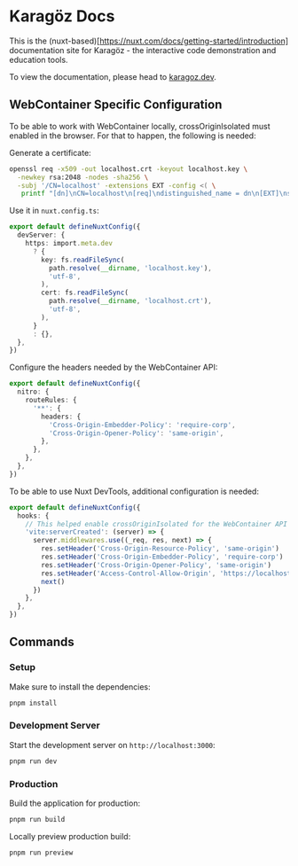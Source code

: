 # Karagöz Docs

This is the (nuxt-based)[https://nuxt.com/docs/getting-started/introduction] documentation site for Karagöz - the interactive code demonstration and education tools.

To view the documentation, please head to [karagoz.dev](https://karagoz.dev).

## WebContainer Specific Configuration

To be able to work with WebContainer locally, crossOriginIsolated must enabled in the browser. 
For that to happen, the following is needed:

Generate a certificate:

```bash
openssl req -x509 -out localhost.crt -keyout localhost.key \
  -newkey rsa:2048 -nodes -sha256 \
  -subj '/CN=localhost' -extensions EXT -config <( \
   printf "[dn]\nCN=localhost\n[req]\ndistinguished_name = dn\n[EXT]\nsubjectAltName=DNS:localhost\nkeyUsage=digitalSignature\nextendedKeyUsage=serverAuth")
```

Use it in `nuxt.config.ts`:

```typescript
export default defineNuxtConfig({
  devServer: {
    https: import.meta.dev
      ? {
        key: fs.readFileSync(
          path.resolve(__dirname, 'localhost.key'),
          'utf-8',
        ),
        cert: fs.readFileSync(
          path.resolve(__dirname, 'localhost.crt'),
          'utf-8',
        ),
      }
      : {},
  },
})
```

Configure the headers needed by the WebContainer API:

```typescript
export default defineNuxtConfig({
  nitro: {
    routeRules: {
      '**': {
        headers: {
          'Cross-Origin-Embedder-Policy': 'require-corp',
          'Cross-Origin-Opener-Policy': 'same-origin',
        },
      },
    },
  },
})
```

To be able to use Nuxt DevTools, additional configuration is needed:

```typescript
export default defineNuxtConfig({
  hooks: {
    // This helped enable crossOriginIsolated for the WebContainer API and get Nuxt DevTools working simultaneously
    'vite:serverCreated': (server) => {
      server.middlewares.use((_req, res, next) => {
        res.setHeader('Cross-Origin-Resource-Policy', 'same-origin')
        res.setHeader('Cross-Origin-Embedder-Policy', 'require-corp')
        res.setHeader('Cross-Origin-Opener-Policy', 'same-origin')
        res.setHeader('Access-Control-Allow-Origin', 'https://localhost:3000')
        next()
      })
    },
  },
})
```

## Commands

### Setup

Make sure to install the dependencies:

```bash
pnpm install
```

### Development Server

Start the development server on `http://localhost:3000`:

```bash
pnpm run dev
```

### Production

Build the application for production:

```bash
pnpm run build
```

Locally preview production build:

```bash
pnpm run preview
```
